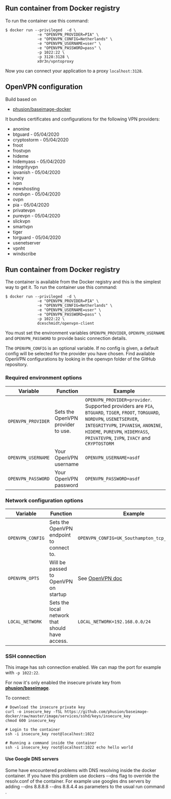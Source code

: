 
## Run container from Docker registry
To run the container use this command:

```
$ docker run --privileged  -d \
              -e "OPENVPN_PROVIDER=PIA" \
              -e "OPENVPN_CONFIG=Netherlands" \
              -e "OPENVPN_USERNAME=user" \
              -e "OPENVPN_PASSWORD=pass" \
              -p 1022:22 \
              -p 3128:3128 \
              x0r3n/vpntoproxy
```

Now you can connect your application to a proxy `localhost:3128`.


## OpenVPN configuration
Build based on
* [phusion/baseimage-docker](https://github.com/phusion/baseimage-docker)

It bundles certificates and configurations for the following VPN providers:
* anonine
* btguard - 05/04/2020
* cryptostorm - 05/04/2020
* froot
* frostvpn
* hideme
* hidemyass - 05/04/2020 
* integrityvpn
* ipvanish - 05/04/2020
* ivacy
* ivpn
* newshosting
* nordvpn - 05/04/2020
* ovpn
* pia - 05/04/2020
* privatevpn
* purevpn - 05/04/2020
* slickvpn
* smartvpn
* tiger
* torguard - 05/04/2020
* usenetserver
* vpnht
* windscribe

## Run container from Docker registry
The container is available from the Docker registry and this is the simplest way to get it.
To run the container use this command:

```
$ docker run --privileged  -d \
              -e "OPENVPN_PROVIDER=PIA" \
              -e "OPENVPN_CONFIG=Netherlands" \
              -e "OPENVPN_USERNAME=user" \
              -e "OPENVPN_PASSWORD=pass" \
              -p 1022:22 \
              dceschmidt/openvpn-client
```

You must set the environment variables `OPENVPN_PROVIDER`, `OPENVPN_USERNAME` and `OPENVPN_PASSWORD` to provide basic connection details.

The `OPENVPN_CONFIG` is an optional variable. If no config is given, a default config will be selected for the provider you have chosen.
Find available OpenVPN configurations by looking in the openvpn folder of the GitHub repository.

### Required environment options
| Variable | Function | Example |
|----------|----------|-------|
|`OPENVPN_PROVIDER` | Sets the OpenVPN provider to use. | `OPENVPN_PROVIDER=provider`. Supported providers are `PIA`, `BTGUARD`, `TIGER`, `FROOT`, `TORGUARD`, `NORDVPN`, `USENETSERVER`, `INTEGRITYVPN`, `IPVANISH`, `ANONINE`, `HIDEME`, `PUREVPN`, `HIDEMYASS`, `PRIVATEVPN`, `IVPN`, `IVACY` and `CRYPTOSTORM`|
|`OPENVPN_USERNAME`|Your OpenVPN username |`OPENVPN_USERNAME=asdf`|
|`OPENVPN_PASSWORD`|Your OpenVPN password |`OPENVPN_PASSWORD=asdf`|

### Network configuration options
| Variable | Function | Example |
|----------|----------|-------|
|`OPENVPN_CONFIG` | Sets the OpenVPN endpoint to connect to. | `OPENVPN_CONFIG=UK_Southampton_tcp_server_01`|
|`OPENVPN_OPTS` | Will be passed to OpenVPN on startup | See [OpenVPN doc](https://openvpn.net/index.php/open-source/documentation/manuals/65-openvpn-20x-manpage.html) |
|`LOCAL_NETWORK` | Sets the local network that should have access. | `LOCAL_NETWORK=192.168.0.0/24`|

### SSH connection
This image has ssh connection enabled.
We can map the port for example with `-p 1022:22`.

For now it's only enabled the insecure private key from **[phusion/baseimage](https://github.com/phusion/baseimage-docker)**.

To connect:
```shell
# Download the insecure private key
curl -o insecure_key -fSL https://github.com/phusion/baseimage-docker/raw/master/image/services/sshd/keys/insecure_key
chmod 600 insecure_key

# Login to the container
ssh -i insecure_key root@localhost:1022

# Running a command inside the container
ssh -i insecure_key root@localhost:1022 echo hello world
```

#### Use Google DNS servers
Some have encountered problems with DNS resolving inside the docker container.
If you have this problem use dockers --dns flag to override the resolv.conf of the container.
For example use googles dns servers by adding --dns 8.8.8.8 --dns 8.8.4.4 as parameters to the usual run command .

